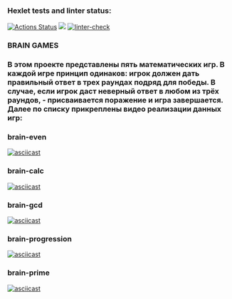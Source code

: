 ### Hexlet tests and linter status:
[![Actions Status](https://github.com/Arrcontender/python-project-lvl1/workflows/hexlet-check/badge.svg)](https://github.com/Arrcontender/python-project-lvl1/actions)
<a href="https://codeclimate.com/github/Arrcontender/python-project-lvl1/maintainability"><img src="https://api.codeclimate.com/v1/badges/77a4af4f94520fbd3150/maintainability" /></a>
[![linter-check](https://github.com/Arrcontender/python-project-lvl1/actions/workflows/linter-check.yml/badge.svg)](https://github.com/Arrcontender/python-project-lvl1/actions/workflows/linter-check.yml)

### BRAIN GAMES
### В этом проекте представлены пять математических игр. В каждой игре принцип одинаков: игрок должен дать правильный ответ в трех раундах подряд для победы. В случае, если игрок даст неверный ответ в любом из трёх раундов, - присваивается поражение и игра завершается. Далее по списку прикреплены видео реализации данных игр:

### brain-even 
[![asciicast](https://asciinema.org/a/489154.svg)](https://asciinema.org/a/489154)
### brain-calc
[![asciicast](https://asciinema.org/a/489334.svg)](https://asciinema.org/a/489334)
### brain-gcd 
[![asciicast](https://asciinema.org/a/rTBchh0ioDHjZOazpp35vxmxP.svg)](https://asciinema.org/a/rTBchh0ioDHjZOazpp35vxmxP)
### brain-progression 
[![asciicast](https://asciinema.org/a/489993.svg)](https://asciinema.org/a/489993)
### brain-prime
[![asciicast](https://asciinema.org/a/490017.svg)](https://asciinema.org/a/490017)
